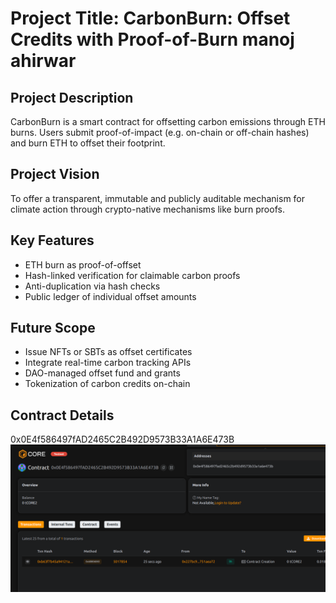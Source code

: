 # Project Title: CarbonBurn: Offset Credits with Proof-of-Burn manoj ahirwar

## Project Description      

CarbonBurn is a smart contract for offsetting carbon emissions through ETH burns. Users submit proof-of-impact (e.g. on-chain or off-chain hashes) and burn ETH to offset their footprint.
    
## Project Vision   
 
To offer a transparent, immutable and publicly auditable mechanism for climate action through crypto-native mechanisms like burn proofs.

## Key Features      


- ETH burn as proof-of-offset
- Hash-linked verification for claimable carbon proofs
- Anti-duplication via hash checks
- Public ledger of individual offset amounts

## Future Scope

- Issue NFTs or SBTs as offset certificates
- Integrate real-time carbon tracking APIs
- DAO-managed offset fund and grants
- Tokenization of carbon credits on-chain

## Contract Details
0x0E4f586497fAD2465C2B492D9573B33A1A6E473B   
![alt text](image.png)   
